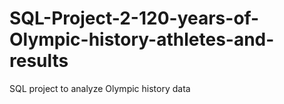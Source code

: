 # SQL-Project-2-120-years-of-Olympic-history-athletes-and-results
  SQL project to analyze Olympic history data
